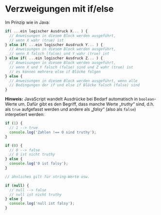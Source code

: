 # Verzweigungen mit if/else

Im Prinzip wie in Java:

```js
if( ...ein logischer Ausdruck X... ) {
  // Anweisungen in diesem Block werden ausgeführt,
  // wenn X wahr (true) ist
} else if( ...ein logischer Ausdruck Y... ) {
  // Anweisungen in diesem Block werden ausgeführt,
  // wenn X falsch (false) und Y wahr (true) ist
} else if( ...ein logischer Ausdruck Z... ) {
  // Anweisungen in diesem Block werden ausgeführt,
  // wenn X und Y falsch (false) sind und Z wahr (true) ist
  // es können mehrere else if Blöcke folgen
} else {
  // Anweisungen in diesem Block werden ausgeführt, wenn alle
  // Bedingungen der if und else if Blöcke falsch (false) sind
}
```

**Hinweis:**
JavaScript wandelt Ausdrücke bei Bedarf automatisch in `boolean`-Werte um.
Dafür gibt es den Begriff, dass manche Werte „_truthy_“ sind, d.h. als `true`
aufgefasst werden und andere als „_falsy_“ (also als `false`) interpetiert werden:

```js
if (1) {
  // 1 --> true
  console.log('Zahlen !== 0 sind truthy');
}

if (0) {
  // 0 --> false
  // 0 ist nicht truthy
} else {
  console.log('0 ist falsy');
}

// ähnliches gilt für string-Werte usw.

if (null) {
  // null --> false
  // null ist nicht truthy
} else {
  console.log('null ist falsy');
}
```
